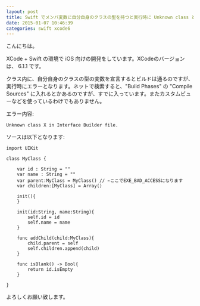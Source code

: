 ```yaml
---
layout: post
title: Swift でメンバ変数に自分自身のクラスの型を持つと実行時に Unknown class としてエラー
date: 2015-01-07 10:46:39
categories: swift xcode6
---
```

<p>こんにちは。</p>

<p>XCode + Swift の環境で iOS 向けの開発をしています。XCodeのバージョンは、 6.1.1 です。</p>

<p>クラス内に、自分自身のクラスの型の変数を宣言するとビルドは通るのですが、実行時にエラーとなります。ネットで検索すると、"Build Phases" の "Compile Sources" に入れるとかあるのですが、すでに入っています。またカスタムビューなどを使っているわけでもありません。</p>

<p>エラー内容:</p>

<pre><code>Unknown class X in Interface Builder file.
</code></pre>

<p>ソースは以下となります:</p>

<pre><code>import UIKit

class MyClass {

    var id : String = ""
    var name : String = ""
    var parent:MyClass = MyClass() // ←ここでEXE_BAD_ACCESSになります
    var children:[MyClass] = Array()

    init(){
    }

    init(id:String, name:String){
        self.id = id
        self.name = name
    }

    func addChild(child:MyClass){
        child.parent = self
        self.children.append(child)
    }

    func isBlank() -&gt; Bool{
        return id.isEmpty
    }

}
</code></pre>

<p>よろしくお願い致します。</p>
